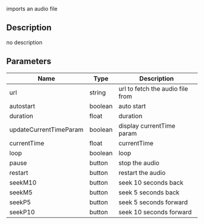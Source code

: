 imports an audio file



## Description
no description
## Parameters

<table>
<thead>
	<tr>
		<th>Name</th>
		<th>Type</th>
		<th>Description</th>
	</tr>
</thead>
<tr>
	<td>url</td>
	<td><div class='bg-purple-800 px-2 py-px text-white rounded-sm'>string</div></td>
	<td>url to fetch the audio file from</td>
</tr>
<tr>
	<td>autostart</td>
	<td><div class='bg-emerald-800 px-2 py-px text-white rounded-sm'>boolean</div></td>
	<td>auto start</td>
</tr>
<tr>
	<td>duration</td>
	<td><div class='bg-yellow-800 px-2 py-px text-white rounded-sm'>float</div></td>
	<td>duration</td>
</tr>
<tr>
	<td>updateCurrentTimeParam</td>
	<td><div class='bg-emerald-800 px-2 py-px text-white rounded-sm'>boolean</div></td>
	<td>display currentTime param</td>
</tr>
<tr>
	<td>currentTime</td>
	<td><div class='bg-yellow-800 px-2 py-px text-white rounded-sm'>float</div></td>
	<td>currentTime</td>
</tr>
<tr>
	<td>loop</td>
	<td><div class='bg-emerald-800 px-2 py-px text-white rounded-sm'>boolean</div></td>
	<td>loop</td>
</tr>
<tr>
	<td>pause</td>
	<td><div class='bg-cyan-800 px-2 py-px text-white rounded-sm'>button</div></td>
	<td>stop the audio</td>
</tr>
<tr>
	<td>restart</td>
	<td><div class='bg-cyan-800 px-2 py-px text-white rounded-sm'>button</div></td>
	<td>restart the audio</td>
</tr>
<tr>
	<td>seekM10</td>
	<td><div class='bg-cyan-800 px-2 py-px text-white rounded-sm'>button</div></td>
	<td>seek 10 seconds back</td>
</tr>
<tr>
	<td>seekM5</td>
	<td><div class='bg-cyan-800 px-2 py-px text-white rounded-sm'>button</div></td>
	<td>seek 5 seconds back</td>
</tr>
<tr>
	<td>seekP5</td>
	<td><div class='bg-cyan-800 px-2 py-px text-white rounded-sm'>button</div></td>
	<td>seek 5 seconds forward</td>
</tr>
<tr>
	<td>seekP10</td>
	<td><div class='bg-cyan-800 px-2 py-px text-white rounded-sm'>button</div></td>
	<td>seek 10 seconds forward</td>
</tr>
</table>